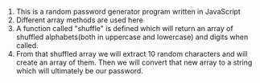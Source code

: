 1. This is a random password generator program written in JavaScript
2. Different array methods are used here
3. A function called "shuffle" is defined which will return an array of shuffled alphabets(both in uppercase and lowercase) and digits when called.
4. From that shuffled array we will extract 10 random characters and will create an array of them. Then we will convert that new array to a string which will ultimately be our password.
